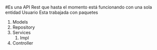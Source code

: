 #Es una API Rest que hasta el momento está funcionando con una sola entidad Usuario
Esta trabajada con paquetes
1. Models
2. Repository
3. Services
   1. Impl
4. Controller